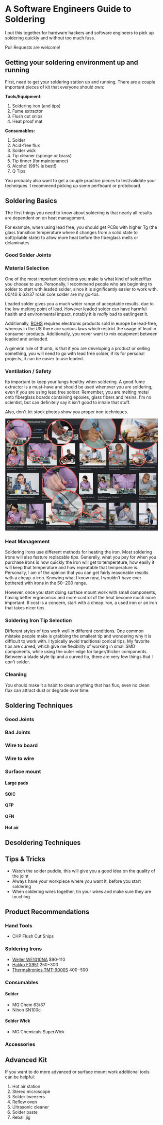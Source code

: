 # A Software Engineers Guide to Soldering

I put this together for hardware hackers and software engineers to pick up soldering quickly and without too much fuss.

Pull Requests are welcome!

## Getting your soldering environment up and running

First, need to get your soldering station up and running. There are a couple important pieces of kit that everyone should own:

**Tools/Equipment:**

1) Soldering iron (and tips)
1) Fume extractor
1) Flush cut snips
1) Heat proof mat

**Consumables:**

1) Solder
1) Acid-free flux
1) Solder wick
1) Tip cleaner (sponge or brass)
1) Tip tinner (for maintenance)
1) Alcohol (99% is best!)
1) Q Tips

You probably also want to get a couple practice pieces to test/validate your techniques. I recommend picking up some perfboard or protoboard.

<!-- TODO: Add photo of iron/ventilation/consumables -->

## Soldering Basics

The first things you need to know about soldering is that nearly all results are dependent on on heat management.

For example, when using lead free, you should get PCBs with higher Tg (the glass transition temperature where it changes from a solid state to soft/pliable state) to allow more heat before the fiberglass melts or delaminates.

<!-- TODO: Photo with good joint/bad joint -->

### Good Solder Joints

<!-- https://www.protoexpress.com/blog/ipc-j-std-001-standard-soldering-requirements/ -->

### Material Selection

One of the most important decisions you make is what kind of solder/flux you choose to use. Personally, I recommend people who are beginning to solder to start with leaded solder, since it is significantly easier to work with. 60/40 & 63/37 rosin core solder are my go-tos.

Leaded solder gives you a much wider range of acceptable results, due to the low melting point of lead. However leaded solder can have harmful health and environmental impact, notably it is *really* bad to eat/ingest it.

Additionally, [ROHS](https://en.wikipedia.org/wiki/Restriction_of_Hazardous_Substances_Directive) requires electronic products sold in europe be lead-free, whereas in the US there are various laws which restrict the usage of lead in consumer products. Additionally, you never want to mix equipment between leaded and unleaded.

A general rule of thumb, is that if you are developing a product or selling something, you will need to go with lead free solder, if its for personal projects, it can be easier to use leaded.

### Ventilation / Safety

Its important to keep your lungs healthy when soldering. A good fume extractor is a must-have and should be used whenever you are soldering, even if you are using lead free solder. Remember, you are melting metal onto fiberglass boards containing epoxies, glass fibers and resins. I'm no scientist, but can definitely say it isn't good to inhale that stuff.

Also, don't let stock photos show you proper iron techniques.

![](img/stock_photos.png)

### Heat Management

Soldering irons use different methods for heating the iron. Most soldering irons will also feature replacable tips. Generally, what you pay for when you purchase irons is how quickly the iron will get to temperature, how easily it will keep that temperature and how repeatable that temperature is. Personally, I am of the opinion that you can get fairly reasonable results with a cheap-o iron. Knowing what I know now, I wouldn't have ever bothered with irons in the $50-$200 range.

However, once you start doing surface mount work with small components, having better ergonomics and more control of the heat become much more important. If cost is a concern, start with a cheap iron, a used iron or an iron that takes nicer tips.

### Soldering Iron Tip Selection

Different styles of tips work well in different conditions. One common mistake people make is grabbing the smallest tip and wondering why it is difficult to work with. I typically avoid traditional conical tips,  My favorite tips are curved, which give me flexibility of working in small SMD components, while using the outer edge for larger/thicker components. Between a blade style tip and a curved tip, there are very few things that I *can't* solder.

### Cleaning

You should make it a habit to clean anything that has flux, even no clean flux can attract dust or degrade over time.

## Soldering Techniques

### Good Joints

### Bad Joints

### Wire to board

### Wire to wire

### Surface mount

#### Large pads

#### SOIC

#### QFP

#### QFN

#### Hot air

## Desoldering Techniques


<!-- TODO: Photo of solder wick on through hole -->

## Tips & Tricks

 - Watch the solder puddle, this will give you a good idea on the quality of the joint
 - Always have your workpiece where you want it, before you start soldering
 - When soldering wires together, tin your wires and make sure they are touching

<!-- TODO: Add photo of good vs. bad wire positioning -->

## Product Recommendations

### Hand Tools

 - CHP Flush Cut Snips

### Soldering Irons

- [Weller WE1010NA](https://www.amazon.com/Weller-WE1010NA-Digital-Soldering-Station/dp/B077JDGY1J/) $90-110
- [Hakko FX951](https://www.amazon.com/AMERICAN-HAKKO-PRODUCTS-INC-FX-951/dp/B0012B8NW8) $250-$300
- [Thermaltronics TMT-9000S](http://www.thermaltronics.com/tmt-9000s.php?item_number=TMT-9000S-1) $400-$500



### Consumables

#### Solder
 - MG Chem 63/37
 - Nihon SN100c

#### Solder Wick
 - MG Chemicals SuperWick


### Accessories

## Advanced Kit

If you want to do more advanced or surface mount work additional tools can be helpful:

1) Hot air station
2) Stereo microscope
3) Solder tweezers
4) Reflow oven
5) Ultrasonic cleaner
6) Solder paste
7) Reball jig
